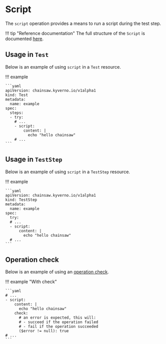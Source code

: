 # Script

The `script` operation provides a means to run a script during the test step.

!!! tip "Reference documentation"
    The full structure of the `Script` is documented [here](../../apis/chainsaw.v1alpha1.md#chainsaw-kyverno-io-v1alpha1-Script).

## Usage in `Test`

Below is an example of using `script` in a `Test` resource.

!!! example

    ```yaml
    apiVersion: chainsaw.kyverno.io/v1alpha1
    kind: Test
    metadata:
      name: example
    spec:
      steps:
      - try:
        # ...
        - script:
            content: |
              echo "hello chainsaw"
        # ...
    ```

## Usage in `TestStep`

Below is an example of using `script` in a `TestStep` resource.

!!! example

    ```yaml
    apiVersion: chainsaw.kyverno.io/v1alpha1
    kind: TestStep
    metadata:
      name: example
    spec:
      try:
      # ...
      - script:
          content: |
            echo "hello chainsaw"
      # ...
    ```

## Operation check

Below is an example of using an [operation check](./check.md#script).

!!! example "With check"

    ```yaml
    # ...
    - script:
        content: |
          echo "hello chainsaw"
        check:
          # an error is expected, this will:
          # - succeed if the operation failed
          # - fail if the operation succeeded
          ($error != null): true
    # ...
    ```
